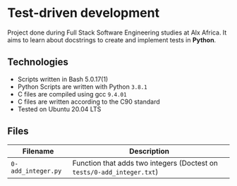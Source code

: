 # Test-driven development

Project done during Full Stack Software Engineering studies at Alx Africa. It aims to learn about docstrings to create and implement tests in **Python**.

## Technologies

- Scripts written in Bash 5.0.17(1)
- Python Scripts are written with Python `3.8.1`
- C files are compiled using gcc `9.4.01`
- C files are written according to the C90 standard
- Tested on Ubuntu 20.04 LTS

## Files

Filename | Description
--- | ---
`0-add_integer.py` | Function that adds two integers (Doctest on `tests/0-add_integer.txt`)
